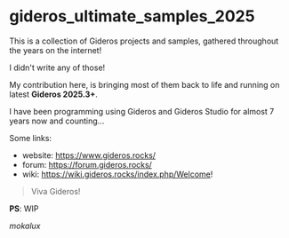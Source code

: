 # gideros_ultimate_samples_2025

This is a collection of Gideros projects and samples, gathered throughout the years on the internet!

I didn't write any of those!

My contribution here, is bringing most of them back to life and running on latest **Gideros 2025.3+**.




I have been programming using Gideros and Gideros Studio for almost 7 years now and counting...

Some links:
- website: https://www.gideros.rocks/
- forum: https://forum.gideros.rocks/
- wiki: https://wiki.gideros.rocks/index.php/Welcome!


>Viva Gideros!

**PS**: WIP

*mokalux*
